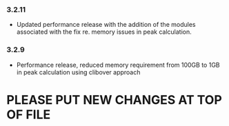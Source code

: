 ### 3.2.11
* Updated performance release with the addition of the modules associated with the fix re. memory issues in peak calculation.

### 3.2.9
* Performance release, reduced memory requirement from 100GB to 1GB in peak calculation using clibover approach 

# PLEASE PUT NEW CHANGES AT TOP OF FILE
